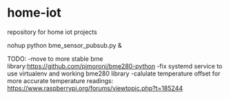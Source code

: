 # home-iot
repository for home iot projects

nohup python bme_sensor_pubsub.py &

TODO:
-move to more stable bme library:https://github.com/pimoroni/bme280-python
-fix systemd service to use virtualenv and working bme280 library
-calulate temperature offset for more accurate temperature readings:
https://www.raspberrypi.org/forums/viewtopic.php?t=185244

